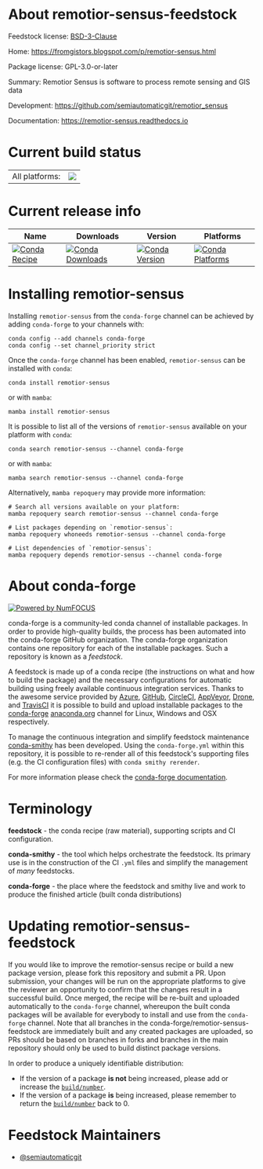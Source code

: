 About remotior-sensus-feedstock
===============================

Feedstock license: [BSD-3-Clause](https://github.com/conda-forge/remotior-sensus-feedstock/blob/main/LICENSE.txt)

Home: https://fromgistors.blogspot.com/p/remotior-sensus.html

Package license: GPL-3.0-or-later

Summary: Remotior Sensus is software to process remote sensing and GIS data

Development: https://github.com/semiautomaticgit/remotior_sensus

Documentation: https://remotior-sensus.readthedocs.io

Current build status
====================


<table><tr><td>All platforms:</td>
    <td>
      <a href="https://dev.azure.com/conda-forge/feedstock-builds/_build/latest?definitionId=18987&branchName=main">
        <img src="https://dev.azure.com/conda-forge/feedstock-builds/_apis/build/status/remotior-sensus-feedstock?branchName=main">
      </a>
    </td>
  </tr>
</table>

Current release info
====================

| Name | Downloads | Version | Platforms |
| --- | --- | --- | --- |
| [![Conda Recipe](https://img.shields.io/badge/recipe-remotior--sensus-green.svg)](https://anaconda.org/conda-forge/remotior-sensus) | [![Conda Downloads](https://img.shields.io/conda/dn/conda-forge/remotior-sensus.svg)](https://anaconda.org/conda-forge/remotior-sensus) | [![Conda Version](https://img.shields.io/conda/vn/conda-forge/remotior-sensus.svg)](https://anaconda.org/conda-forge/remotior-sensus) | [![Conda Platforms](https://img.shields.io/conda/pn/conda-forge/remotior-sensus.svg)](https://anaconda.org/conda-forge/remotior-sensus) |

Installing remotior-sensus
==========================

Installing `remotior-sensus` from the `conda-forge` channel can be achieved by adding `conda-forge` to your channels with:

```
conda config --add channels conda-forge
conda config --set channel_priority strict
```

Once the `conda-forge` channel has been enabled, `remotior-sensus` can be installed with `conda`:

```
conda install remotior-sensus
```

or with `mamba`:

```
mamba install remotior-sensus
```

It is possible to list all of the versions of `remotior-sensus` available on your platform with `conda`:

```
conda search remotior-sensus --channel conda-forge
```

or with `mamba`:

```
mamba search remotior-sensus --channel conda-forge
```

Alternatively, `mamba repoquery` may provide more information:

```
# Search all versions available on your platform:
mamba repoquery search remotior-sensus --channel conda-forge

# List packages depending on `remotior-sensus`:
mamba repoquery whoneeds remotior-sensus --channel conda-forge

# List dependencies of `remotior-sensus`:
mamba repoquery depends remotior-sensus --channel conda-forge
```


About conda-forge
=================

[![Powered by
NumFOCUS](https://img.shields.io/badge/powered%20by-NumFOCUS-orange.svg?style=flat&colorA=E1523D&colorB=007D8A)](https://numfocus.org)

conda-forge is a community-led conda channel of installable packages.
In order to provide high-quality builds, the process has been automated into the
conda-forge GitHub organization. The conda-forge organization contains one repository
for each of the installable packages. Such a repository is known as a *feedstock*.

A feedstock is made up of a conda recipe (the instructions on what and how to build
the package) and the necessary configurations for automatic building using freely
available continuous integration services. Thanks to the awesome service provided by
[Azure](https://azure.microsoft.com/en-us/services/devops/), [GitHub](https://github.com/),
[CircleCI](https://circleci.com/), [AppVeyor](https://www.appveyor.com/),
[Drone](https://cloud.drone.io/welcome), and [TravisCI](https://travis-ci.com/)
it is possible to build and upload installable packages to the
[conda-forge](https://anaconda.org/conda-forge) [anaconda.org](https://anaconda.org/)
channel for Linux, Windows and OSX respectively.

To manage the continuous integration and simplify feedstock maintenance
[conda-smithy](https://github.com/conda-forge/conda-smithy) has been developed.
Using the ``conda-forge.yml`` within this repository, it is possible to re-render all of
this feedstock's supporting files (e.g. the CI configuration files) with ``conda smithy rerender``.

For more information please check the [conda-forge documentation](https://conda-forge.org/docs/).

Terminology
===========

**feedstock** - the conda recipe (raw material), supporting scripts and CI configuration.

**conda-smithy** - the tool which helps orchestrate the feedstock.
                   Its primary use is in the construction of the CI ``.yml`` files
                   and simplify the management of *many* feedstocks.

**conda-forge** - the place where the feedstock and smithy live and work to
                  produce the finished article (built conda distributions)


Updating remotior-sensus-feedstock
==================================

If you would like to improve the remotior-sensus recipe or build a new
package version, please fork this repository and submit a PR. Upon submission,
your changes will be run on the appropriate platforms to give the reviewer an
opportunity to confirm that the changes result in a successful build. Once
merged, the recipe will be re-built and uploaded automatically to the
`conda-forge` channel, whereupon the built conda packages will be available for
everybody to install and use from the `conda-forge` channel.
Note that all branches in the conda-forge/remotior-sensus-feedstock are
immediately built and any created packages are uploaded, so PRs should be based
on branches in forks and branches in the main repository should only be used to
build distinct package versions.

In order to produce a uniquely identifiable distribution:
 * If the version of a package **is not** being increased, please add or increase
   the [``build/number``](https://docs.conda.io/projects/conda-build/en/latest/resources/define-metadata.html#build-number-and-string).
 * If the version of a package **is** being increased, please remember to return
   the [``build/number``](https://docs.conda.io/projects/conda-build/en/latest/resources/define-metadata.html#build-number-and-string)
   back to 0.

Feedstock Maintainers
=====================

* [@semiautomaticgit](https://github.com/semiautomaticgit/)

